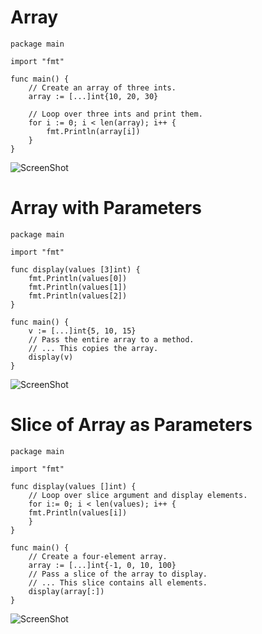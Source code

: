Array
=====

```
package main

import "fmt"

func main() {
	// Create an array of three ints.
	array := [...]int{10, 20, 30}

	// Loop over three ints and print them.
	for i := 0; i < len(array); i++ {
		fmt.Println(array[i])
	}
}
```
![ScreenShot](https://raw.githubusercontent.com/Kedarnag13/Go-Tutorial/master/4.Arrays/Images/array.png)

Array with Parameters
=====================
```
package main

import "fmt"

func display(values [3]int) {
    fmt.Println(values[0])
    fmt.Println(values[1])
    fmt.Println(values[2])
}

func main() {
    v := [...]int{5, 10, 15}
    // Pass the entire array to a method.
    // ... This copies the array.
    display(v)
}
```
![ScreenShot](https://raw.githubusercontent.com/Kedarnag13/Go-Tutorial/master/4.Arrays/Images/array_with_parameters.png)

Slice of Array as Parameters
============================

```
package main

import "fmt"

func display(values []int) {
    // Loop over slice argument and display elements.
    for i:= 0; i < len(values); i++ {
	fmt.Println(values[i])
    }
}

func main() {
    // Create a four-element array.
    array := [...]int{-1, 0, 10, 100}
    // Pass a slice of the array to display.
    // ... This slice contains all elements.
    display(array[:])
}
```
![ScreenShot](https://raw.githubusercontent.com/Kedarnag13/Go-Tutorial/master/4.Arrays/Images/slice_of_array_as_parameter.png)

